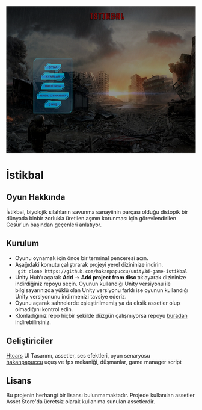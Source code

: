 <img src="https://github.com/hakanpapuccu/unity3d-game-istikbal/blob/master/screenshot.PNG?raw=true">

# İstikbal
## Oyun Hakkında
İstikbal, biyolojik silahların savunma sanayiinin parçası olduğu distopik bir dünyada binbir zorlukla üretilen aşının korunması için görevlendirilen Cesur'un başından geçenleri anlatıyor.

## Kurulum


<ul>
<li>Oyunu oynamak için önce bir terminal penceresi açın.</li>
<li>Aşağıdaki komutu çalıştırarak projeyi yerel dizininize indirin. </li>
<code> git clone https://github.com/hakanpapuccu/unity3d-game-istikbal </code>
<li>Unity Hub'ı açarak <b>Add</b> -> <b>Add project from disc </b> tıklayarak dizininize indirdiğiniz repoyu seçin. Oyunun kullandığı Unity versiyonu ile bilgisayarınızda yüklü olan Unity versiyonu farklı ise oyunun kullandığı Unity versiyonunu indirmenizi tavsiye ederiz.</li>
<li>Oyunu açarak sahnelerde eşleştirilmemiş ya da eksik assetler olup olmadığını kontrol edin.</li>
<li>Klonladığınız repo hiçbir şekilde düzgün çalışmıyorsa repoyu <a href="https://drive.google.com/file/d/1mdyMS_gxaBSYB_79njy7S9RYzRBU5aW2/view?usp=sharing">buradan</a> indirebilirsiniz.</li>
</ul>

## Geliştiriciler
<a href="https://github.com/Htcars">Htcars</a> UI Tasarımı, assetler, ses efektleri, oyun senaryosu </br>
<a href="https://github.com/hakanpapuccu">hakanpapuccu</a> uçuş ve fps mekaniği, düşmanlar, game manager script

## Lisans
Bu projenin herhangi bir lisansı bulunmamaktadır. Projede kullanılan assetler Asset Store'da ücretsiz olarak kullanıma sunulan assetlerdir.


